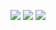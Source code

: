 ![](http://github-profile-summary-cards.vercel.app/api/cards/repos-per-language?username=otaviouu&theme=default&hide_border=true) 
![](http://github-profile-summary-cards.vercel.app/api/cards/most-commit-language?username=otaviouu&theme=default&hide_border=true)
![](http://github-profile-summary-cards.vercel.app/api/cards/profile-details?username=otaviouu&theme=default&hide_border=true)
